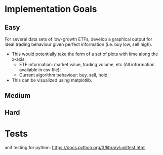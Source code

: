 # Implementation Goals

## Easy

For several data sets of low-growth ETFs, develop a graphical output for ideal trading behaviour given perfect
information (i.e. buy low, sell high).
- This would potentially take the form of a set of plots with time along the x-axis:
	- ETF information: market value, trading volume, etc (All information available in csv file);
	- Current algorithm behaviour: buy, sell, hold;
- This can be visualized using matplotlib.

## Medium

## Hard

# Tests

unit testing for python: https://docs.python.org/3/library/unittest.html
